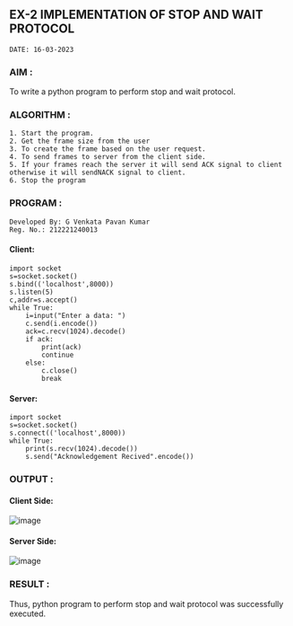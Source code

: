 ## EX-2 IMPLEMENTATION OF STOP AND WAIT PROTOCOL
```
DATE: 16-03-2023
```
### AIM :
To write a python program to perform stop and wait protocol.

### ALGORITHM :
```
1. Start the program.
2. Get the frame size from the user
3. To create the frame based on the user request.
4. To send frames to server from the client side.
5. If your frames reach the server it will send ACK signal to client otherwise it will sendNACK signal to client.
6. Stop the program
```

### PROGRAM :
```
Developed By: G Venkata Pavan Kumar
Reg. No.: 212221240013
```
#### Client:
```
import socket
s=socket.socket()
s.bind(('localhost',8000))
s.listen(5)
c,addr=s.accept()
while True:
    i=input("Enter a data: ")
    c.send(i.encode())
    ack=c.recv(1024).decode()
    if ack:
        print(ack)
        continue
    else:
        c.close()
        break
```
#### Server:
~~~
import socket
s=socket.socket()
s.connect(('localhost',8000))
while True:
    print(s.recv(1024).decode())
    s.send("Acknowledgement Recived".encode())
~~~
### OUTPUT :
#### Client Side:
![image](https://github.com/Pavan-Gv/EX-2/assets/94827772/110f94e7-88ba-4975-8a1f-bea44b922ea2)
#### Server Side:
![image](https://github.com/Pavan-Gv/EX-2/assets/94827772/550ea1fe-fbc6-4b22-a4d6-4ad13e97d529)
### RESULT :
Thus, python program to perform stop and wait protocol was successfully executed.
